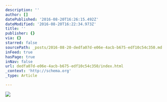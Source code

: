 ```yaml
---
description: ''
author: []
datePublished: '2016-08-20T16:26:15.492Z'
dateModified: '2016-08-20T16:22:34.973Z'
title: ''
publisher: {}
via: {}
starred: false
sourcePath: _posts/2016-08-20-dedfa07d-e06e-4acb-b675-edf10c54c350.md
inFeed: true
hasPage: true
inNav: false
url: dedfa07d-e06e-4acb-b675-edf10c54c350/index.html
_context: 'http://schema.org'
_type: Article

---
```

![](https://the-grid-user-content.s3-us-west-2.amazonaws.com/83b7ab1d-76ab-4f0a-80d5-aa599b6af268.jpg)